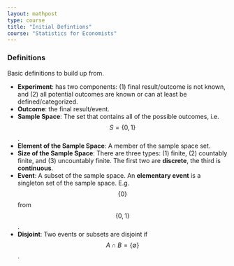 ```yaml
---
layout: mathpost
type: course
title: "Initial Defintions" 
course: "Statistics for Economists"
---
```


### Definitions

Basic definitions to build up from.

* **Experiment**: has two components: (1) final result/outcome is not known, and (2) all potential outcomes are known or can at least be defined/categorized.
* **Outcome**: the final result/event.
* **Sample Space**: The set that contains all of the possible outcomes, i.e. $$S = \{0, 1\}$$.
* **Element of the Sample Space**: A member of the sample space set.
* **Size of the Sample Space**: There are three types: (1) finite, (2) countably finite, and (3) uncountably finite. The first two are **discrete**, the third is **continuous**.
* **Event**: A subset of the sample space. An **elementary event** is a singleton set of the sample space. E.g. $$\{0\}$$ from $$\{0,1\}$$.
* **Disjoint**: Two events or subsets are disjoint if $$A \cap B = \{\emptyset\}$$.


